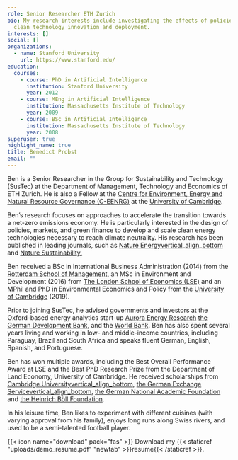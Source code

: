 ```yaml
---
role: Senior Researcher ETH Zurich
bio: My research interests include investigating the effects of policies to spur
  clean technology innovation and deployment.
interests: []
social: []
organizations:
  - name: Stanford University
    url: https://www.stanford.edu/
education:
  courses:
    - course: PhD in Artificial Intelligence
      institution: Stanford University
      year: 2012
    - course: MEng in Artificial Intelligence
      institution: Massachusetts Institute of Technology
      year: 2009
    - course: BSc in Artificial Intelligence
      institution: Massachusetts Institute of Technology
      year: 2008
superuser: true
highlight_name: true
title: Benedict Probst
email: ""
---
```

[](mailto:bprobst@ethz.ch)

[](<>)Ben is a Senior Researcher in the Group for Sustainability and Technology (SusTec) at the Department of Management, Technology and Economics of ETH Zurich. He is also a Fellow at the [Centre for Environment, Energy and Natural Resource Governance (C-​EENRG)](https://www.ceenrg.landecon.cam.ac.uk/) at the [University of Cambridge](https://www.cam.ac.uk/).

Ben’s research focuses on approaches to accelerate the transition towards a net-​zero emissions economy. He is particularly interested in the design of policies, markets, and green finance to develop and scale clean energy technologies necessary to reach climate neutrality. His research has been published in leading journals, such as [Nature Energyvertical_align_bottom](https://www.nature.com/nenergy/) and [Nature Sustainability.](https://www.nature.com/natsustain/)

Ben received a BSc in International Business Administration (2014) from the [Rotterdam School of Management](https://www.rsm.nl/), an MSc in Environment and Development (2016) from [The London School of Economics (LSE)](https://www.lse.ac.uk/) and an MPhil and PhD in Environmental Economics and Policy from the [University of Cambridge](https://www.cam.ac.uk/) (2019).

Prior to joining SusTec, he advised governments and investors at the Oxford-​based energy analytics start-​up [Aurora Energy Research](https://auroraer.com/) [the German Development Bank](http://www.kfw.de), and the [World Bank](<http://www.worldbank.org >). Ben has also spent several years living and working in low-​ and middle-​income countries, including Paraguay, Brazil and South Africa and speaks fluent German, English, Spanish, and Portuguese.

Ben has won multiple awards, including the Best Overall Performance Award at LSE and the Best PhD Research Prize from the Department of Land Economy, University of Cambridge. He received scholarships from [Cambridge Universityvertical_align_bottom](https://www.cam.ac.uk/), [the German Exchange Servicevertical_align_bottom](https://www.daad.de/de/), [the German National Academic Foundation](https://www.studienstiftung.de/en/) and [the Heinrich Böll Foundation](https://www.boell.de/de/startseite).

In his leisure time, Ben likes to experiment with different cuisines (with varying approval from his family), enjoys long runs along Swiss rivers, and used to be a semi-​talented football player.

{{< icon name="download" pack="fas" >}} Download my {{< staticref "uploads/demo_resume.pdf" "newtab" >}}resumé{{< /staticref >}}.